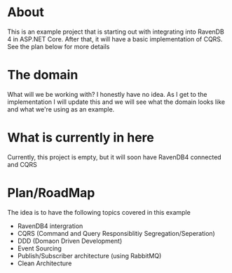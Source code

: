 # About

This is an example project that is starting out with integrating into RavenDB 4 in ASP.NET Core. After that, it will have a basic implementation of CQRS. See the plan below for more details

# The domain

What will we be working with? I honestly have no idea. As I get to the implementation I will update this and we will see what the domain looks like and what we're using as an example.

# What is currently in here

Currently, this project is empty, but it will soon have RavenDB4 connected and CQRS

# Plan/RoadMap

The idea is to have the following topics covered in this example

  - RavenDB4 intergration
  - CQRS (Command and Query Responsiblitiy Segregation/Seperation)
  - DDD (Domaon Driven Development)
  - Event Sourcing
  - Publish/Subscriber architecture (using RabbitMQ)
  - Clean Architecture
